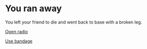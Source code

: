 # You ran away

You left your friend to die and went back to base with a broken leg.

[Open radio](../call-backup/call-backup.md)

[Use bandage](../bombed/bombed.md)